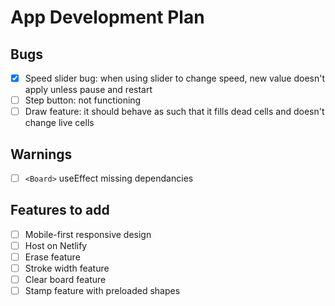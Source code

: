 # App Development Plan
## Bugs
- [x] Speed slider bug: when using slider to change speed, new value doesn't apply unless pause and restart
- [ ] Step button: not functioning
- [ ] Draw feature: it should behave as such that it fills dead cells and doesn't change live cells

## Warnings
- [ ] `<Board>` useEffect missing dependancies

## Features to add
- [ ] Mobile-first responsive design
- [ ] Host on Netlify
- [ ] Erase feature
- [ ] Stroke width feature
- [ ] Clear board feature
- [ ] Stamp feature with preloaded shapes